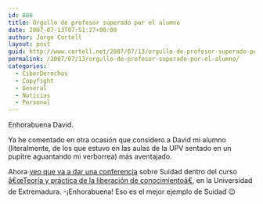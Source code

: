 ```yaml
---
id: 886
title: Orgullo de profesor superado por el alumno
date: 2007-07-13T07:51:27+00:00
author: Jorge Cortell
layout: post
guid: http://www.cortell.net/2007/07/13/orgullo-de-profesor-superado-por-el-alumno/
permalink: /2007/07/13/orgullo-de-profesor-superado-por-el-alumno/
categories:
  - CiberDerechos
  - Copyfight
  - General
  - Noticias
  - Personal
---
```

Enhorabuena David.

Ya he comentado en otra ocasión que considero a David mi alumno (literalmente, de los que estuvo en las aulas de la UPV sentado en un pupitre aguantando mi verborrea) más aventajado.

Ahora <a title="post de David" target="_blank" href="http://www.expoliointelectual.net/2007/07/02/conferencia-en-caceres/">veo que va a dar una conferencia</a> sobre Suidad dentro del curso [â€œTeorí­a y práctica de la liberación de conocimientoâ€](http://campusvirtual.unex.es/cala/cala/course/view.php?id=140), en la Universidad de Extremadura. -¡Enhorabuena! Eso es el mejor ejemplo de Suidad 😉